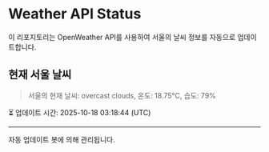 
# Weather API Status

이 리포지토리는 OpenWeather API를 사용하여 서울의 날씨 정보를 자동으로 업데이트합니다.

## 현재 서울 날씨
> 서울의 현재 날씨: overcast clouds, 온도: 18.75°C, 습도: 79%

⏳ 업데이트 시간: 2025-10-18 03:18:44 (UTC)

---
자동 업데이트 봇에 의해 관리됩니다.
